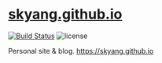 # [skyang.github.io](https://skyang.github.io)
[![Build Status](https://travis-ci.com/skyang/skyang.github.io.svg?branch=source)](https://travis-ci.com/skyang/skyang.github.io)
![license](https://img.shields.io/github/license/mashape/apistatus.svg)

Personal site &amp; blog. https://skyang.github.io
